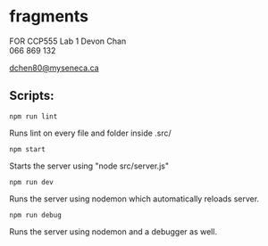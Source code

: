 # fragments
FOR CCP555 Lab 1
Devon Chan  
066 869 132

dchen80@myseneca.ca


## Scripts:

```
npm run lint
```
Runs lint on every file and folder inside .src/

```
npm start
```
Starts the server using "node src/server.js"

```
npm run dev
```
Runs the server using nodemon which automatically reloads server.

```
npm run debug
```
Runs the server using nodemon and a debugger as well.
